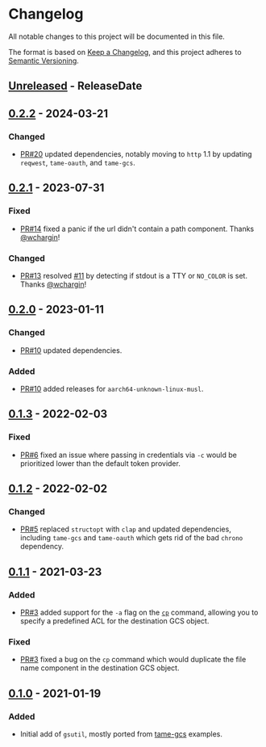 <!-- markdownlint-disable blanks-around-headings blanks-around-lists no-duplicate-heading -->

# Changelog

All notable changes to this project will be documented in this file.

The format is based on [Keep a Changelog](https://keepachangelog.com/en/1.0.0/),
and this project adheres to [Semantic Versioning](https://semver.org/spec/v2.0.0.html).

<!-- next-header -->
## [Unreleased] - ReleaseDate
## [0.2.2] - 2024-03-21
### Changed
- [PR#20](https://github.com/EmbarkStudios/gsutil/pull/20) updated dependencies, notably moving to `http` 1.1 by updating `reqwest`, `tame-oauth`, and `tame-gcs`.

## [0.2.1] - 2023-07-31
### Fixed
- [PR#14](https://github.com/EmbarkStudios/gsutil/pull/14) fixed a panic if the url didn't contain a path component. Thanks [@wchargin](https://github.com/wchargin)!

### Changed
- [PR#13](https://github.com/EmbarkStudios/gsutil/pull/13) resolved [#11](https://github.com/EmbarkStudios/gsutil/issues/11) by detecting if stdout is a TTY or `NO_COLOR` is set. Thanks [@wchargin](https://github.com/wchargin)!

## [0.2.0] - 2023-01-11
### Changed
- [PR#10](https://github.com/EmbarkStudios/gsutil/pull/10) updated dependencies.

### Added
- [PR#10](https://github.com/EmbarkStudios/gsutil/pull/10) added releases for `aarch64-unknown-linux-musl`.

## [0.1.3] - 2022-02-03
### Fixed
- [PR#6](https://github.com/EmbarkStudios/gsutil/pull/6) fixed an issue where passing in credentials via `-c` would be prioritized lower than the default token provider.

## [0.1.2] - 2022-02-02
### Changed
- [PR#5](https://github.com/EmbarkStudios/gsutil/pull/5) replaced `structopt` with `clap` and updated dependencies, including `tame-gcs` and `tame-oauth` which gets rid of the bad `chrono` dependency.

## [0.1.1] - 2021-03-23
### Added
- [PR#3](https://github.com/EmbarkStudios/gsutil/pull/3) added support for the `-a` flag on the [`cp`](https://cloud.google.com/storage/docs/gsutil/commands/cp) command, allowing you to specify a predefined ACL for the destination GCS object.

### Fixed
- [PR#3](https://github.com/EmbarkStudios/gsutil/pull/3) fixed a bug on the `cp` command which would duplicate the file name component in the destination GCS object.

## [0.1.0] - 2021-01-19

### Added

- Initial add of `gsutil`, mostly ported from [tame-gcs](https://github.com/EmbarkStudios/tame-gcs) examples.

<!-- next-url -->
[Unreleased]: https://github.com/EmbarkStudios/gsutil/compare/0.2.2...HEAD
[0.2.2]: https://github.com/EmbarkStudios/gsutil/compare/0.2.1...0.2.2
[0.2.1]: https://github.com/EmbarkStudios/gsutil/compare/0.2.0...0.2.1
[0.2.0]: https://github.com/EmbarkStudios/gsutil/compare/0.1.3...0.2.0
[0.1.3]: https://github.com/EmbarkStudios/gsutil/compare/0.1.2...0.1.3
[0.1.2]: https://github.com/EmbarkStudios/gsutil/compare/0.1.1...0.1.2
[0.1.1]: https://github.com/EmbarkStudios/gsutil/compare/0.1.0...0.1.1
[0.1.0]: https://github.com/EmbarkStudios/gsutil/releases/tag/0.1.0
